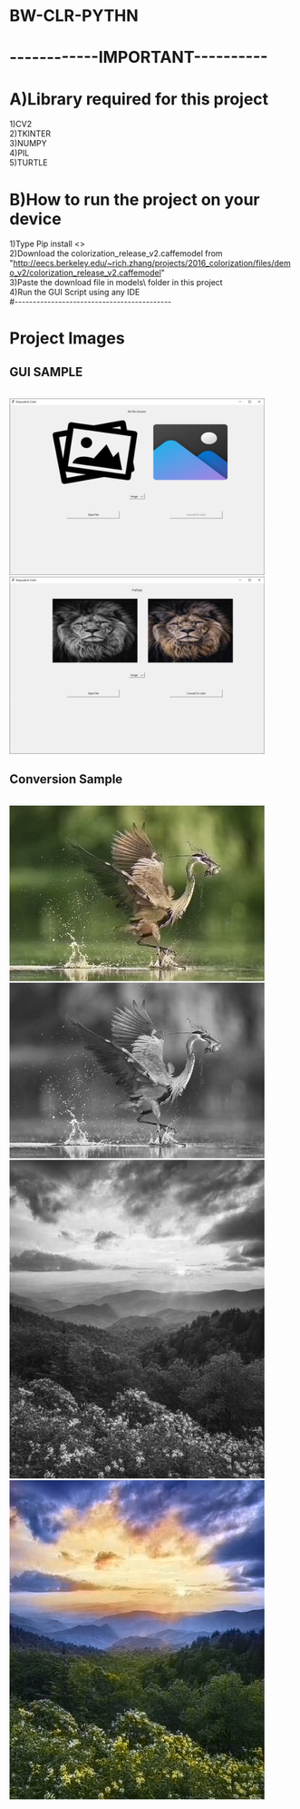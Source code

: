 # BW-CLR-PYTHN
# ------------IMPORTANT----------
# A)Library required for this project
1)CV2 <br/>
2)TKINTER <br/>
3)NUMPY <br/>
4)PIL <br/>
5)TURTLE <br/>

# B)How to run the project on your device
1)Type Pip install <<library name >> <br/>
2)Download the colorization_release_v2.caffemodel from "http://eecs.berkeley.edu/~rich.zhang/projects/2016_colorization/files/demo_v2/colorization_release_v2.caffemodel"  <br/>
3)Paste the download file in models\ folder in this project <br/>
4)Run the GUI Script using any IDE <br/>
#-------------------------------------------

# Project Images 
<h2>GUI SAMPLE</h2> <br/>
<img src="https://github.com/Lakshman-kumar-121/BW-CLR-PYTHN/blob/main/Image%20and%20video/Gui%20Image.JPG" width = 450>
<img src="https://github.com/Lakshman-kumar-121/BW-CLR-PYTHN/blob/main/Image%20and%20video/Gui%20working.JPG" width = 450> <br/>
<h2>Conversion Sample </h2><br/>
<img src="https://github.com/Lakshman-kumar-121/BW-CLR-PYTHN/blob/main/Image%20and%20video/Image/img3-cont.jpeg" width = 450>
<img src="https://github.com/Lakshman-kumar-121/BW-CLR-PYTHN/blob/main/Image%20and%20video/Image/img3.jpeg" width = 450>
<img src="https://github.com/Lakshman-kumar-121/BW-CLR-PYTHN/blob/main/Image%20and%20video/Image/img4.jpeg" width = 450>
<img src="https://github.com/Lakshman-kumar-121/BW-CLR-PYTHN/blob/main/Image%20and%20video/Image/img4-cont.jpeg" width = 450>
